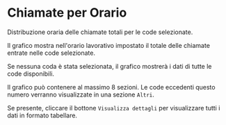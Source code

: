 # Chiamate per Orario

Distribuzione oraria delle chiamate totali per le code selezionate.

Il grafico mostra nell'orario lavorativo impostato il totale delle chiamate entrate nelle 
code selezionate.

Se nessuna coda è stata selezionata, il grafico mostrerà i dati di tutte le code disponibili.

Il grafico può contenere al massimo 8 sezioni. Le code eccedenti questo numero
verranno visualizzate in una sezione ``Altri``.

Se presente, cliccare il bottone ``Visualizza dettagli`` per visualizzare tutti i dati 
in formato tabellare.
